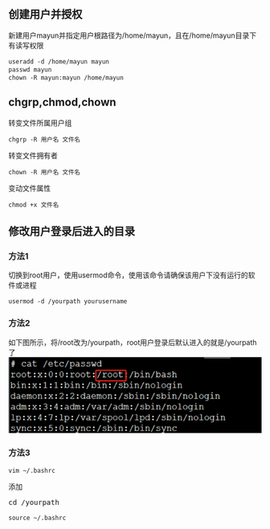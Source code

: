 ## 创建用户并授权
新建用户mayun并指定用户根路径为/home/mayun，且在/home/mayun目录下有读写权限
```shell
useradd -d /home/mayun mayun
passwd mayun
chown -R mayun:mayun /home/mayun
```

## chgrp,chmod,chown
转变文件所属用户组
```shell
chgrp -R 用户名 文件名
```
转变文件拥有者
```shell
chown -R 用户名 文件名
```
变动文件属性
```shell
chmod +x 文件名
```

## 修改用户登录后进入的目录

### 方法1
切换到root用户，使用usermod命令，使用该命令请确保该用户下没有运行的软件或进程
```shell
usermod -d /yourpath yourusername
```
### 方法2
如下图所示，将/root改为/yourpath，root用户登录后默认进入的就是/yourpath了
![/etc/passwd](https://github.com/lgfei/mybook/raw/master/notes/linux/user/etc-passwd.png)
### 方法3
```shell
vim ~/.bashrc
```
添加 
<pre>
cd /yourpath
</pre>
```shell
source ~/.bashrc
```
